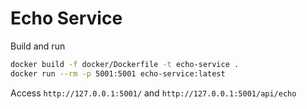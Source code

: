 # Echo Service

Build and run
```bash
docker build -f docker/Dockerfile -t echo-service .
docker run --rm -p 5001:5001 echo-service:latest
```
Access `http://127.0.0.1:5001/` and `http://127.0.0.1:5001/api/echo`